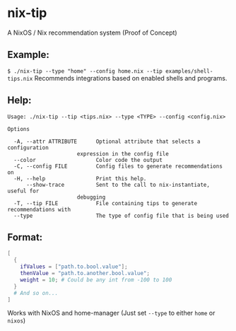 # nix-tip
A NixOS / Nix recommendation system (Proof of Concept)

## Example:

`$ ./nix-tip --type "home" --config home.nix --tip examples/shell-tips.nix`
Recommends integrations based on enabled shells and programs.

## Help:
```
Usage: ./nix-tip --tip <tips.nix> --type <TYPE> --config <config.nix>

Options

  -A, --attr ATTRIBUTE      Optional attribute that selects a configuration
                      expression in the config file
  --color                   Color code the output
  -C, --config FILE         Config files to generate recommendations on
  -H, --help                Print this help.
      --show-trace          Sent to the call to nix-instantiate, useful for
                      debugging
  -T, --tip FILE            File containing tips to generate recommendations with
  --type                    The type of config file that is being used
```

## Format:

```nix
[
  {
    ifValues = ["path.to.bool.value"];
    thenValue = "path.to.another.bool.value";
    weight = 10; # Could be any int from -100 to 100
  }
  # And so on...
]
```

Works with NixOS and home-manager
(Just set `--type` to either `home` or `nixos`)

